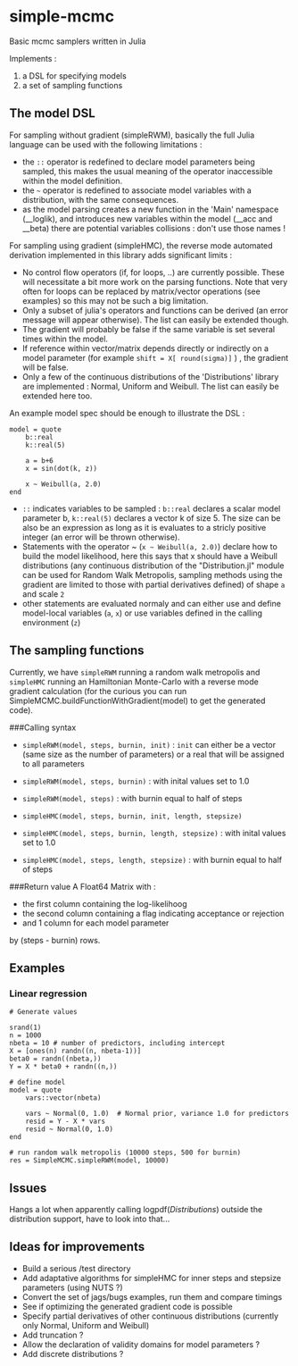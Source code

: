 simple-mcmc
===========

Basic mcmc samplers written in Julia

Implements :
1. a DSL for specifying models
2. a set of sampling functions

## The model DSL
For sampling without gradient (simpleRWM), basically the full Julia language can be used with the following limitations :
- the `::` operator is redefined to declare model parameters being sampled, this makes the usual meaning of the operator inaccessible within the model definition.
- the `~` operator is redefined to associate model variables with a distribution, with the same consequences.
- as the model parsing creates a new function in the 'Main' namespace (__loglik), and introduces new variables within the model (__acc and __beta) there are potential variables collisions : don't use those names !

For sampling using gradient (simpleHMC), the reverse mode automated derivation implemented in this library adds significant limits : 
- No control flow operators (if, for loops, ..) are currently possible. These will necessitate a bit more work on the parsing functions. Note that very often for loops can be replaced by matrix/vector operations (see examples) so this may not be such a big limitation.
- Only a subset of julia's operators and functions can be derived (an error message will appear otherwise). The list can easily be extended though.
- The gradient will probably be false if the same variable is set several times within the model.
- If reference within vector/matrix depends directly or indirectly on a model parameter (for example  `shift = X[ round(sigma)]` ) , the gradient will be false.
- Only a few of the continuous distributions of the 'Distributions' library are implemented : Normal, Uniform and Weibull. The list can easily be extended here too.


An example model spec should be enough to illustrate the DSL : 

```
model = quote
	b::real
	k::real(5)
	
	a = b+6
	x = sin(dot(k, z))

	x ~ Weibull(a, 2.0)
end
```

- `::` indicates variables to be sampled : `b::real` declares a scalar model parameter b, `k::real(5)` declares a vector k of size 5. The size can be also be an expression as long as it is evaluates to a stricly positive integer (an error will be thrown otherwise).
- Statements with the operator ~ (`x ~ Weibull(a, 2.0)`) declare how to build the model likelihood, here this says that x should have a Weibull distributions (any continuous distribution of the "Distribution.jl" module can be used for Random Walk Metropolis, sampling methods using the gradient are limited to those with partial derivatives defined) of shape `a` and scale `2`
- other statements are evaluated normaly and can either use and define model-local variables (`a`, `x`) or use variables defined in the calling environment (`z`)

## The sampling functions
Currently, we have `simpleRWM` running a random walk metropolis and `simpleHMC` running an Hamiltonian Monte-Carlo with a reverse mode gradient calculation (for the curious you can run SimpleMCMC.buildFunctionWithGradient(model) to get the generated code).

###Calling syntax
- `simpleRWM(model, steps, burnin, init)` : `init` can either be a vector (same size as the number of parameters) or a real that will be assigned to all parameters
- `simpleRWM(model, steps, burnin)` : with inital values set to 1.0
- `simpleRWM(model, steps)` : with burnin equal to half of steps

- `simpleHMC(model, steps, burnin, init, length, stepsize)`
- `simpleHMC(model, steps, burnin, length, stepsize)` : with inital values set to 1.0
- `simpleHMC(model, steps, length, stepsize)` : with burnin equal to half of steps

###Return value
A Float64 Matrix with : 
- the first column containing the log-likelihoog
- the second column containing a flag indicating acceptance or rejection
- and 1 column for each model parameter

by (steps - burnin) rows.


## Examples

### Linear regression

```
# Generate values

srand(1)
n = 1000
nbeta = 10 # number of predictors, including intercept
X = [ones(n) randn((n, nbeta-1))]
beta0 = randn((nbeta,))
Y = X * beta0 + randn((n,))

# define model
model = quote
	vars::vector(nbeta)

	vars ~ Normal(0, 1.0)  # Normal prior, variance 1.0 for predictors
	resid = Y - X * vars
	resid ~ Normal(0, 1.0)  
end

# run random walk metropolis (10000 steps, 500 for burnin)
res = SimpleMCMC.simpleRWM(model, 10000)
```

## Issues
Hangs a lot when apparently calling logpdf(_Distributions_) outside the distribution support, have to look into that...


## Ideas for improvements
- Build a serious /test directory
- Add adaptative algorithms for simpleHMC for inner steps and stepsize parameters (using NUTS ?)
- Convert the set of jags/bugs examples, run them and compare timings
- See if optimizing the generated gradient code is possible
- Specify partial derivatives of other continuous distributions (currently only Normal, Uniform and Weibull)
- Add truncation ?
- Allow the declaration of validity domains for model parameters ?
- Add discrete distributions ?

